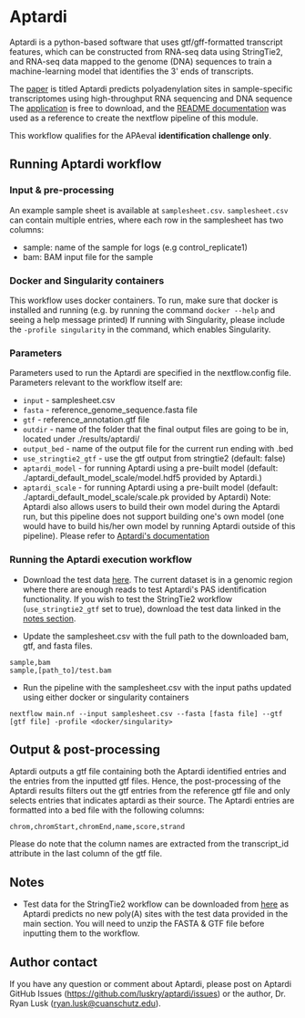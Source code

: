 # Aptardi
Aptardi is a python-based software that uses gtf/gff-formatted transcript features, which can be constructed from RNA-seq data using StringTie2, and RNA-seq data mapped to the genome (DNA) sequences to train a machine-learning model that identifies the 3' ends of transcripts.

The [paper](https://www.nature.com/articles/s41467-021-21894-x) is titled Aptardi predicts polyadenylation sites in sample-specific transcriptomes using high-throughput RNA sequencing and DNA sequence <br>
The [application](https://github.com/luskry/aptardi) is free to download,
and the [README documentation](https://github.com/luskry/aptardi#aptardi) was used as a reference
to create the nextflow pipeline of this module.

This workflow qualifies for the APAeval **identification challenge only**.

## Running Aptardi workflow

### Input & pre-processing
An example sample sheet is available at `samplesheet.csv`. `samplesheet.csv` can contain multiple entries, where each row in the samplesheet has two
columns:

- sample: name of the sample for logs (e.g control_replicate1)
- bam: BAM input file for the sample

### Docker and Singularity containers
This workflow uses docker containers. To run, make sure that docker is installed and running
(e.g. by running the command `docker --help` and seeing a help message printed)
If running with Singularity, please include the `-profile singularity` in the command, which enables Singularity.

### Parameters
Parameters used to run the Aptardi are specified in the nextflow.config file.
Parameters relevant to the workflow itself are:
- `input` - samplesheet.csv
- `fasta` - reference_genome_sequence.fasta file
- `gtf` - reference_annotation.gtf file
- `outdir` - name of the folder that the final output files are going to be in, located under ./results/aptardi/
- `output_bed` - name of the output file for the current run ending with .bed
- `use_stringtie2_gtf` - use the gtf output from stringtie2 (default: false)
- `aptardi_model` - for running Aptardi using a pre-built model (default: ./aptardi_default_model_scale/model.hdf5 provided by Aptardi.)
- `aptardi_scale` - for running Aptardi using a pre-built model (default: ./aptardi_default_model_scale/scale.pk provided by Aptardi)
Note: Aptardi also allows users to build their own model during the Aptardi run, but this pipeline does not support building one's own model (one would have to build his/her own model by running Aptardi outside of this pipeline). Please refer to [Aptardi's documentation](https://github.com/luskry/aptardi#options)

### Running the Aptardi execution workflow
- Download the test data [here](https://drive.google.com/drive/folders/1tsDu7TzxoVvnD-0UbVRd-pu-ZL36F190?usp=sharing). The current dataset is in a genomic region where there are enough reads to test Aptardi's PAS identification functionality. If you wish to test the StringTie2 workflow (`use_stringtie2_gtf` set to true), download the test data linked in the [notes section](#notes).

- Update the samplesheet.csv with the full path to the downloaded bam, gtf, and fasta files.
```
sample,bam
sample,[path_to]/test.bam
```
- Run the pipeline with the samplesheet.csv with the input paths updated using either docker or singularity containers
```
nextflow main.nf --input samplesheet.csv --fasta [fasta file] --gtf [gtf file] -profile <docker/singularity>
```

## Output & post-processing
Aptardi outputs a gtf file containing both the Aptardi identified entries and the entries from the inputted gtf files. Hence, the post-processing of the Aptardi results filters out the gtf entries from the reference gtf file and only selects entries that indicates aptardi as their source. The Aptardi entries are formatted into a bed file with the following columns:
```
chrom,chromStart,chromEnd,name,score,strand
```
Please do note that the column names are extracted from the transcript_id attribute in the last column of the gtf file.

## Notes

- Test data for the StringTie2 workflow can be downloaded from [here](https://drive.google.com/drive/folders/1KAWKU_7saa8fHQQ3smARxL6Py-UXac7G?usp=sharing) as Aptardi predicts no new poly(A) sites with the test data provided in the main section. You will need to unzip the FASTA & GTF file before inputting them to the workflow.

## Author contact
If you have any question or comment about Aptardi, please post on Aptardi GitHub Issues (https://github.com/luskry/aptardi/issues) or the author, Dr. Ryan Lusk (ryan.lusk@cuanschutz.edu).
